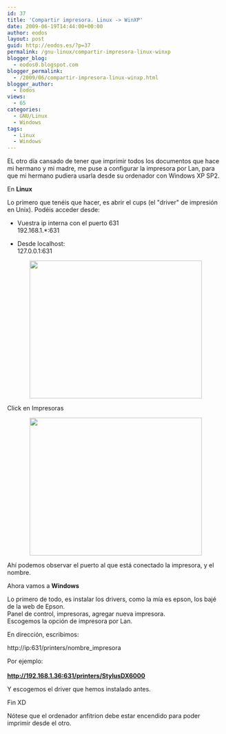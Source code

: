 ```yaml
---
id: 37
title: 'Compartir impresora. Linux -> WinXP'
date: 2009-06-19T14:44:00+00:00
author: eodos
layout: post
guid: http://eodos.es/?p=37
permalink: /gnu-linux/compartir-impresora-linux-winxp
blogger_blog:
  - eodos0.blogspot.com
blogger_permalink:
  - /2009/06/compartir-impresora-linux-winxp.html
blogger_author:
  - Eodos
views:
  - 65
categories:
  - GNU/Linux
  - Windows
tags:
  - Linux
  - Windows
---
```

EL otro día cansado de tener que imprimir todos los documentos que hace mi hermano y mi madre, me puse a configurar la impresora por Lan, para que mi hermano pudiera usarla desde su ordenador con Windows XP SP2.

En <span style="font-weight:bold;">Linux</span>

Lo primero que tenéis que hacer, es abrir el cups (el "driver" de impresión en Unix). Podéis acceder desde:

- Vuestra ip interna con el puerto 631    
192.168.1.*:631

- Desde localhost:    
127.0.0.1:631

<a onblur="try {parent.deselectBloggerImageGracefully();} catch(e) {}" href="https://i2.wp.com/4.bp.blogspot.com/_H4ctsPRjMs8/SjuLPOQuYEI/AAAAAAAAAII/zZ_hYB2PVcA/s1600-h/cups.png" data-rel="lightbox-0" title=""><img style="display:block; margin:0px auto 10px; text-align:center;cursor:pointer; cursor:hand;width: 400px; height: 320px;" src="https://i2.wp.com/4.bp.blogspot.com/_H4ctsPRjMs8/SjuLPOQuYEI/AAAAAAAAAII/zZ_hYB2PVcA/s400/cups.png" border="0" alt="" id="BLOGGER_PHOTO_ID_5349022076075139138" data-recalc-dims="1" /></a>

Click en Impresoras

<a onblur="try {parent.deselectBloggerImageGracefully();} catch(e) {}" href="https://i0.wp.com/4.bp.blogspot.com/_H4ctsPRjMs8/SjuLe3bf54I/AAAAAAAAAIQ/jia8sszAUi8/s1600-h/dx.png" data-rel="lightbox-1" title=""><img style="display:block; margin:0px auto 10px; text-align:center;cursor:pointer; cursor:hand;width: 400px; height: 320px;" src="https://i2.wp.com/4.bp.blogspot.com/_H4ctsPRjMs8/SjuLe3bf54I/AAAAAAAAAIQ/jia8sszAUi8/s400/dx.png" border="0" alt="" id="BLOGGER_PHOTO_ID_5349022344824219522" data-recalc-dims="1" /></a>

Ahí podemos observar el puerto al que está conectado la impresora, y el nombre.

Ahora vamos a <span style="font-weight:bold;">Windows</span>

Lo primero de todo, es instalar los drivers, como la mía es epson, los bajé de la web de Epson.  
Panel de control, impresoras, agregar nueva impresora.  
Escogemos la opción de impresora por Lan.

En dirección, escribimos:

http://ip:631/printers/nombre_impresora

Por ejemplo:  
<span style="font-weight:bold;"><br />http://192.168.1.36:631/printers/StylusDX6000</span>

Y escogemos el driver que hemos instalado antes.

Fin XD

Nótese que el ordenador anfitrion debe estar encendido para poder imprimir desde el otro.